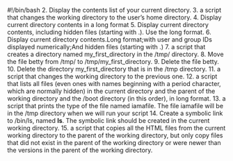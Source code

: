 #!/bin/bash
2. Display the contents list of your current directory.
3. a script that changes the working directory to the user’s home directory.
4. Display current directory contents in a long format
5. Display current directory contents, including hidden files (starting with .). Use the long format.
6. Display current directory contents.Long format;with user and group IDs displayed numerically;And hidden files (starting with .)
7. a script that creates a directory named my_first_directory in the /tmp/ directory.
8. Move the file betty from /tmp/ to /tmp/my_first_directory.
9. Delete the file betty.
10. Delete the directory my_first_directory that is in the /tmp directory.
11.  a script that changes the working directory to the previous one.
12. a script that lists all files (even ones with names beginning with a period character, which are normally hidden) in the current directory and the parent of the working directory and the /boot directory (in this order), in long format.
13.  a script that prints the type of the file named iamafile. The file iamafile will be in the /tmp directory when we will run your script
14. Create a symbolic link to /bin/ls, named __ls__. The symbolic link should be created in the current working directory.
15. a script that copies all the HTML files from the current working directory to the parent of the working directory, but only copy files that did not exist in the parent of the working directory or were newer than the versions in the parent of the working directory.

